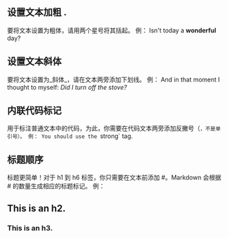 
## 设置文本加粗 . 
要将文本设置为粗体，请用两个星号将其括起。
例：
Isn't today a **wonderful** day?


## 设置文本斜体
要将文本设置为_斜体_，请在文本两旁添加下划线。
例：
And in that moment I thought to myself: _Did I turn off the stove?_


## 内联代码标记
用于标注普通文本中的代码，为此，你需要在代码文本两旁添加反撇号（`，不是单引号）。
例：
You should use the `strong` tag.


## 标题顺序
标题更简单！对于 h1 到 h6 标签，你只需要在文本前添加 #。Markdown 会根据 # 的数量生成相应的标题标记。
例：
## This is an h2.
### This is an h3.
